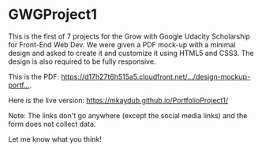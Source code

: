 # GWGProject1

This is the first of 7 projects for the Grow with Google Udacity Scholarship for Front-End Web Dev. We were given a PDF mock-up with a minimal design and asked to create it and customize it using HTML5 and CSS3. The design is also required to be fully responsive.

This is the PDF: https://d17h27t6h515a5.cloudfront.net/…/design-mockup-portf….

Here is the live version: https://mkaydub.github.io/PortfolioProject1/

Note: The links don't go anywhere (except the social media links) and the form does not collect data.

Let me know what you think!

